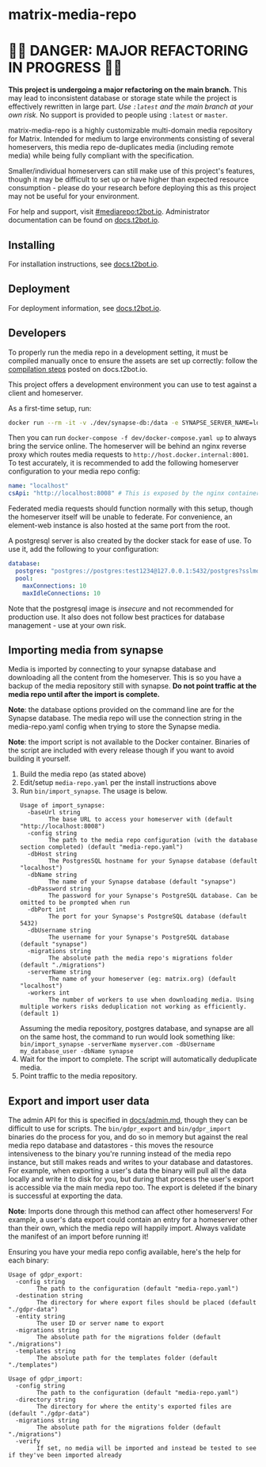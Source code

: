 # matrix-media-repo

# 🚨🚨 DANGER: MAJOR REFACTORING IN PROGRESS 🚨🚨

**This project is undergoing a major refactoring on the main branch.** This may lead to inconsistent database or storage
state while the project is effectively rewritten in large part. *Use `:latest` and the main branch at your own risk.* No
support is provided to people using `:latest` or `master`.

matrix-media-repo is a highly customizable multi-domain media repository for Matrix. Intended for medium to large environments
consisting of several homeservers, this media repo de-duplicates media (including remote media) while being fully compliant
with the specification. 

Smaller/individual homeservers can still make use of this project's features, though it may be difficult to set up or have 
higher than expected resource consumption - please do your research before deploying this as this project may not be useful
for your environment.

For help and support, visit [#mediarepo:t2bot.io](https://matrix.to/#/#mediarepo:t2bot.io). Administrator documentation
can be found on [docs.t2bot.io](https://docs.t2bot.io/matrix-media-repo/).

## Installing

For installation instructions, see [docs.t2bot.io](https://docs.t2bot.io/matrix-media-repo/installing/index.html).

## Deployment

For deployment information, see [docs.t2bot.io](https://docs.t2bot.io/matrix-media-repo/deployment/index.html).

## Developers

To properly run the media repo in a development setting, it must be compiled manually
once to ensure the assets are set up correctly: follow the 
[compilation steps](https://docs.t2bot.io/matrix-media-repo/installing/method/compilation.html)
posted on docs.t2bot.io.

This project offers a development environment you can use to test against a client and homeserver.

As a first-time setup, run:

```bash
docker run --rm -it -v ./dev/synapse-db:/data -e SYNAPSE_SERVER_NAME=localhost -e SYNAPSE_REPORT_STATS=no matrixdotorg/synapse:latest generate
```

Then you can run `docker-compose -f dev/docker-compose.yaml up` to always bring the service online. The homeserver will 
be behind an nginx reverse proxy which routes media requests to `http://host.docker.internal:8001`. To test accurately, 
it is recommended to add the following homeserver configuration to your media repo config:

```yaml
name: "localhost"
csApi: "http://localhost:8008" # This is exposed by the nginx container
```

Federated media requests should function normally with this setup, though the homeserver itself will be unable to federate.
For convenience, an element-web instance is also hosted at the same port from the root. 

A postgresql server is also created by the docker stack for ease of use. To use it, add the following to your configuration:

```yaml
database:
  postgres: "postgres://postgres:test1234@127.0.0.1:5432/postgres?sslmode=disable"
  pool:
    maxConnections: 10
    maxIdleConnections: 10
```

Note that the postgresql image is *insecure* and not recommended for production use. It also does not follow best practices
for database management - use at your own risk.

## Importing media from synapse

Media is imported by connecting to your synapse database and downloading all the content from the homeserver. This is so 
you have a backup of the media repository still with synapse. **Do not point traffic at the media repo until after the 
import is complete.**

**Note**: the database options provided on the command line are for the Synapse database. The media repo will use the 
connection string in the media-repo.yaml config when trying to store the Synapse media.

**Note**: the import script is not available to the Docker container. Binaries of the script are included with every
release though if you want to avoid building it yourself.

1. Build the media repo (as stated above)
2. Edit/setup `media-repo.yaml` per the install instructions above
3. Run `bin/import_synapse`. The usage is below. 
    ```
    Usage of import_synapse:
      -baseUrl string
            The base URL to access your homeserver with (default "http://localhost:8008")
      -config string
            The path to the media repo configuration (with the database section completed) (default "media-repo.yaml")
      -dbHost string
            The PostgresSQL hostname for your Synapse database (default "localhost")
      -dbName string
            The name of your Synapse database (default "synapse")
      -dbPassword string
            The password for your Synapse's PostgreSQL database. Can be omitted to be prompted when run
      -dbPort int
            The port for your Synapse's PostgreSQL database (default 5432)
      -dbUsername string
            The username for your Synapse's PostgreSQL database (default "synapse")
      -migrations string
            The absolute path the media repo's migrations folder (default "./migrations")
      -serverName string
            The name of your homeserver (eg: matrix.org) (default "localhost")
      -workers int
            The number of workers to use when downloading media. Using multiple workers risks deduplication not working as efficiently. (default 1)
    ```
    Assuming the media repository, postgres database, and synapse are all on the same host, the command to run would look something like: `bin/import_synapse -serverName myserver.com -dbUsername my_database_user -dbName synapse`
4. Wait for the import to complete. The script will automatically deduplicate media.
5. Point traffic to the media repository.

## Export and import user data

The admin API for this is specified in [docs/admin.md](./docs/admin.md), though they can be difficult to use for scripts.
The `bin/gdpr_export` and `bin/gdpr_import` binaries do the process for you, and do so in memory but against the real
media repo database and datastores - this moves the resource intensiveness to the binary you're running instead of the
media repo instance, but still makes reads and writes to your database and datastores. For example, when exporting a 
user's data the binary will pull all the data locally and write it to disk for you, but during that process the user's
export is accessible via the main media repo too. The export is deleted if the binary is successful at exporting the 
data.

**Note**: Imports done through this method can affect other homeservers! For example, a user's data export could contain
an entry for a homeserver other than their own, which the media repo will happily import. Always validate the manifest
of an import before running it!

Ensuring you have your media repo config available, here's the help for each binary:

```
Usage of gdpr_export:
  -config string
        The path to the configuration (default "media-repo.yaml")
  -destination string
        The directory for where export files should be placed (default "./gdpr-data")
  -entity string
        The user ID or server name to export
  -migrations string
        The absolute path for the migrations folder (default "./migrations")
  -templates string
        The absolute path for the templates folder (default "./templates")
```

```
Usage of gdpr_import:
  -config string
        The path to the configuration (default "media-repo.yaml")
  -directory string
        The directory for where the entity's exported files are (default "./gdpr-data")
  -migrations string
        The absolute path for the migrations folder (default "./migrations")
  -verify
        If set, no media will be imported and instead be tested to see if they've been imported already
```
